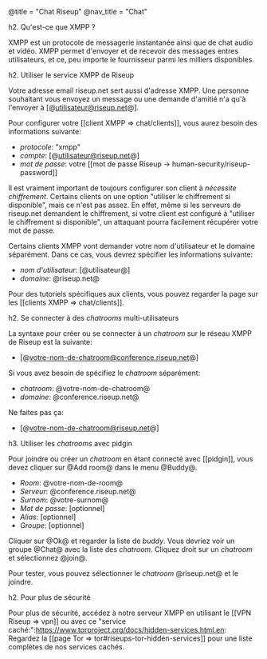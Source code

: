 @title = "Chat Riseup"
@nav_title = "Chat"

h2. Qu'est-ce que XMPP ?

XMPP est un protocole de messagerie instantanée ainsi que de chat audio et vidéo. XMPP permet d'envoyer et de recevoir des messages entres utilisateurs, et ce, peu importe le fournisseur parmi les milliers disponibles.

h2. Utiliser le service XMPP de Riseup

Votre adresse email riseup.net sert aussi d'adresse XMPP. Une personne souhaitant vous envoyez un message ou une demande d'amitié n'a qu'à l'envoyer à [@utilisateur@riseup.net@].

Pour configurer votre [[client XMPP => chat/clients]], vous aurez besoin des informations suivante:

* *protocole*: "xmpp"
* *compte*: [@utilisateur@riseup.net@]
* *mot de passe*: votre [[mot de passe Riseup -> human-security/riseup-password]]

Il est vraiment important de toujours configurer son client à *nécessite chiffrement*. Certains clients on une option "utiliser le chiffrement si disponible", mais ce n'est pas assez. En effet, même si les serveurs de riseup.net demandent le chiffrement, si votre client est configuré à "utiliser le chiffrement si disponible", un attaquant pourra facilement récupérer votre mot de passe.

Certains clients XMPP vont demander votre nom d'utilisateur et le domaine séparément. Dans ce cas, vous devrez spécifier les informations suivante:

* *nom d'utilisateur*: [@utilisateur@]
* *domaine*: @riseup.net@

Pour des tutoriels spécifiques aux clients, vous pouvez regarder la page sur les [[clients XMPP => chat/clients]].

h2. Se connecter à des _chatrooms_ multi-utilisateurs

La syntaxe pour créer ou se connecter à un _chatroom_ sur le réseau XMPP de Riseup est la suivante:

* [@votre-nom-de-chatroom@conference.riseup.net@]

Si vous avez besoin de spécifiez le _chatroom_ séparément:

* *_chatroom_*: @votre-nom-de-chatroom@
* *domaine*: @conference.riseup.net@

Ne faites pas ça:

* [@votre-nom-de-chatroom@riseup.net@]

h3. Utiliser les _chatrooms_ avec pidgin

Pour joindre ou créer un _chatroom_ en étant connecté avec [[pidgin]], vous devez cliquer sur @Add room@ dans le menu @Buddy@.

* *_Room_*: @votre-nom-de-room@
* *Serveur*: @conference.riseup.net@
* *Surnom*: @votre-surnom@
* *Mot de passe*: [optionnel]
* *Alias*: [optionnel]
* *Groupe*: [optionnel]

Cliquer sur @Ok@ et regarder la liste de _buddy_. Vous devriez voir un groupe @Chat@ avec la liste des _chatroom_.
Cliquez droit sur un _chatroom_ et sélectionnez @join@.

Pour tester, vous pouvez sélectionner le _chatroom_ @riseup.net@ et le joindre.

h2. Pour plus de sécurité

Pour plus de sécurité, accédez à notre serveur XMPP en utilisant le [[VPN Riseup => vpn]] ou avec ce "service caché:":https://www.torproject.org/docs/hidden-services.html.en: Regardez la [[page Tor => tor#riseups-tor-hidden-services]] pour une liste complètes de nos services cachés.

